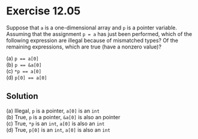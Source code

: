 # Exercise 12.05

Suppose that `a` is a one-dimensional array and `p` is a pointer variable. Assuming
that the assignment `p = a` has just been performed, which of the following expression
are illegal because of mismatched types? Of the remaining expressions, which are
true (have a nonzero value)?

(a) `p == a[0]`  
(b) `p == &a[0]`  
(c) `*p == a[0]`  
(d) `p[0] == a[0]`

## Solution

(a) Illegal, `p` is a pointer, `a[0]` is an `int`  
(b) True, `p` is a pointer, `&a[0]` is also an pointer  
(c) True, `*p` is an `int`, `a[0]` is also an `int`  
(d) True, `p[0]` is an `int`, `a[0]` is also an `int`
